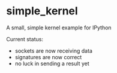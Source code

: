 simple_kernel
=============

A small, simple kernel example for IPython

Current status:

* sockets are now receiving data
* signatures are now correct
* no luck in sending a result yet
